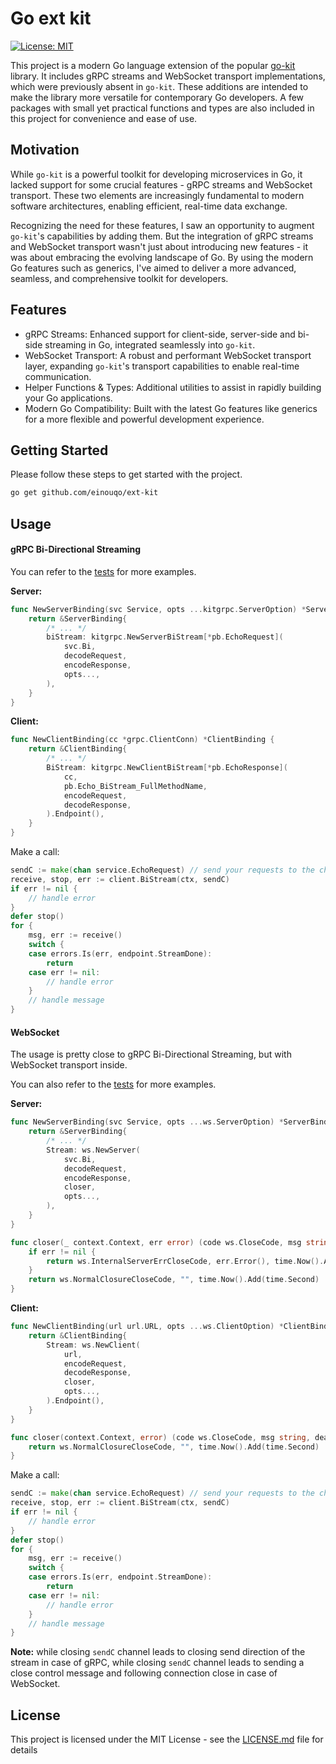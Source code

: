 # Go ext kit

[![License: MIT](https://img.shields.io/badge/License-MIT-yellow.svg)](https://opensource.org/licenses/MIT)

This project is a modern Go language extension of the popular [go-kit](https://github.com/go-kit/kit) library. It includes gRPC streams and WebSocket transport implementations, which were previously absent in `go-kit`. These additions are intended to make the library more versatile for contemporary Go developers. A few packages with small yet practical functions and types are also included in this project for convenience and ease of use.

## Motivation

While `go-kit` is a powerful toolkit for developing microservices in Go, it lacked support for some crucial features - gRPC streams and WebSocket transport. These two elements are increasingly fundamental to modern software architectures, enabling efficient, real-time data exchange.

Recognizing the need for these features, I saw an opportunity to augment `go-kit`'s capabilities by adding them. But the integration of gRPC streams and WebSocket transport wasn't just about introducing new features - it was about embracing the evolving landscape of Go. By using the modern Go features such as generics, I've aimed to deliver a more advanced, seamless, and comprehensive toolkit for developers.

## Features

- gRPC Streams: Enhanced support for client-side, server-side and bi-side streaming in Go, integrated seamlessly into `go-kit`.
- WebSocket Transport: A robust and performant WebSocket transport layer, expanding `go-kit`'s transport capabilities to enable real-time communication.
- Helper Functions & Types: Additional utilities to assist in rapidly building your Go applications.
- Modern Go Compatibility: Built with the latest Go features like generics for a more flexible and powerful development experience.

## Getting Started

Please follow these steps to get started with the project.

```bash
go get github.com/einouqo/ext-kit
```

## Usage

#### gRPC Bi-Directional Streaming

You can refer to the [tests](github.com/einouqo/ext-kit/test/transport/grpc) for more examples.

**Server:**
```go
func NewServerBinding(svc Service, opts ...kitgrpc.ServerOption) *ServerBinding {
	return &ServerBinding{
		/* ... */
		biStream: kitgrpc.NewServerBiStream[*pb.EchoRequest](
			svc.Bi,
			decodeRequest,
			encodeResponse,
			opts...,
		),
	}
}
```

**Client:**
```go
func NewClientBinding(cc *grpc.ClientConn) *ClientBinding {
	return &ClientBinding{
		/* ... */
		BiStream: kitgrpc.NewClientBiStream[*pb.EchoResponse](
			cc,
			pb.Echo_BiStream_FullMethodName,
			encodeRequest,
			decodeResponse,
		).Endpoint(),
	}
}
```

Make a call:
```go
sendC := make(chan service.EchoRequest) // send your requests to the channel in the way you want
receive, stop, err := client.BiStream(ctx, sendC)
if err != nil {
    // handle error
}
defer stop()
for {
    msg, err := receive()
    switch {
    case errors.Is(err, endpoint.StreamDone):
        return
    case err != nil:
        // handle error
    }
    // handle message
}
```

#### WebSocket
The usage is pretty close to gRPC Bi-Directional Streaming, but with WebSocket transport inside.

You can also refer to the [tests](github.com/einouqo/ext-kit/test/transport/ws) for more examples.

**Server:**
```go
func NewServerBinding(svc Service, opts ...ws.ServerOption) *ServerBinding {
	return &ServerBinding{
		/* ... */
		Stream: ws.NewServer(
			svc.Bi,
			decodeRequest,
			encodeResponse,
			closer,
			opts...,
		),
	}
}

func closer(_ context.Context, err error) (code ws.CloseCode, msg string, deadline time.Time) {
	if err != nil {
		return ws.InternalServerErrCloseCode, err.Error(), time.Now().Add(time.Second)
	}
	return ws.NormalClosureCloseCode, "", time.Now().Add(time.Second)
}
```

**Client:**
```go
func NewClientBinding(url url.URL, opts ...ws.ClientOption) *ClientBinding {
	return &ClientBinding{
		Stream: ws.NewClient(
			url,
			encodeRequest,
			decodeResponse,
			closer,
			opts...,
		).Endpoint(),
	}
}

func closer(context.Context, error) (code ws.CloseCode, msg string, deadline time.Time) {
	return ws.NormalClosureCloseCode, "", time.Now().Add(time.Second)
}
```

Make a call:
```go
sendC := make(chan service.EchoRequest) // send your requests to the channel in the way you want
receive, stop, err := client.BiStream(ctx, sendC)
if err != nil {
    // handle error
}
defer stop()
for {
    msg, err := receive()
    switch {
    case errors.Is(err, endpoint.StreamDone):
        return
    case err != nil:
        // handle error
    }
    // handle message
}
```

**Note:** while closing `sendC` channel leads to closing send direction of the stream in case of gRPC, while closing `sendC` channel leads to sending a close control message and following connection close in case of WebSocket.

## License

This project is licensed under the MIT License - see the [LICENSE.md](LICENSE.md) file for details

